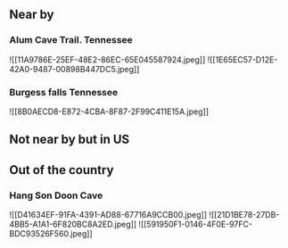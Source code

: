 ## Near by

### Alum Cave Trail. Tennessee
![[11A9786E-25EF-48E2-86EC-65E045587924.jpeg]]
![[1E65EC57-D12E-42A0-9487-00898B447DC5.jpeg]]

### Burgess falls Tennessee
![[8B0AECD8-E872-4CBA-8F87-2F99C411E15A.jpeg]]

## Not near by but in US


## Out of the country

### Hang Son Doon Cave
![[D41634EF-91FA-4391-AD88-67716A9CCB00.jpeg]]
![[21D1BE78-27DB-4BB5-A1A1-6F820BC8A2ED.jpeg]]
![[591950F1-0146-4F0E-97FC-BDC93526F560.jpeg]]
